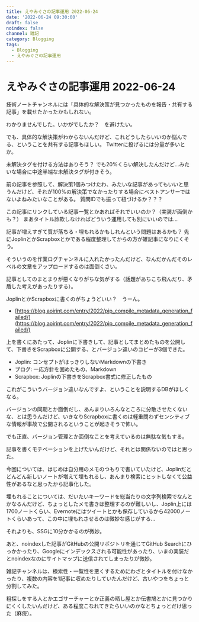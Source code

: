 ```yaml
---
title: えやみぐさの記事運用 2022-06-24
date: '2022-06-24 09:30:00'
draft: false
noindex: false
channel: 雑記
category: Blogging
tags:
  - Blogging
  - えやみぐさの記事運用
---
```

# えやみぐさの記事運用 2022-06-24

技術ノートチャンネルには「具体的な解決策が見つかったものを報告・共有する記事」を載せたかったかもしれない。

わかりませんでした。いかがでしたか？　を避けたい。

でも、具体的な解決策がわからないんだけど、これどうしたらいいのか悩んでる、ということを共有する記事もほしい。
Twitterに投げるには分量が多いとか。

未解決タグを付ける方法はありそう？
でも20%くらい解決したんだけど...みたいな場合に中途半端な未解決タグが付きそう。

前の記事を参照して、解決策1個みつけたわ、みたいな記事があってもいいと思うんだけど、それが100%の解決策でなかったりする場合にベストアンサーではないよねみたいなことがある。
質問IDでも振って紐づけるか？？？

この記事にリンクしている記事一覧とかあればそれでいいのか？（実装が面倒かも？）
まあタイトル詐欺しなければどういう運用しても別にいいのでは...

記事が増えすぎて質が落ちる・埋もれるかもしれんという問題はあるかも？
先にJoplinとかScrapboxとかである程度整理してからの方が雑記事になりにくそう。

そういうのを作業ログチャンネルに入れたかったんだけど、なんだかんだそのレベルの文章をアップロードするのは面倒くさい。

記事としてのまとまりが悪くなりがちな気がする（話題があちこち飛んだり、矛盾した考えがあったりする）。

JoplinとかScrapboxに書くのがちょうどいい？　うーん。

- [https://blog.aoirint.com/entry/2022/pip_compile_metadata_generation_failed/](https://blog.aoirint.com/entry/2022/pip_compile_metadata_generation_failed/)

上を書くにあたって、Joplinに下書きして、記事としてまとめたものを公開して、下書きをScrapboxに公開する、とバージョン違いのコピーが3個できた。

- Joplin: コンセプトがはっきりしないMarkdownの下書き
- ブログ: 一応方針を固めたもの、Markdown
- Scrapbox: Joplinの下書きをScrapbox書式に修正したもの

これがこういうバージョン違いなんですよ、ということを説明するDBがほしくなる。

バージョンの同期とか面倒だし、あんまりいろんなところに分散させたくないな、とは思うんだけど、いきなりScrapboxに書くのは軽重問わずセンシティブな情報が事故で公開されるということが起きそうで怖い。

でも正直、バージョン管理とか面倒なことを考えているのは無駄な気もする。

記事を書くモチベーションを上げたいんだけど、それとは関係ないのではと思った。

今回については、はじめは自分用のメモのつもりで書いていたけど、Joplinだとどんどん新しいノートが増えて埋もれるし、あんまり検索にヒットしなくて公益性があるなと思ったから記事化した。

埋もれることについては、だいたいキーワードを総当たりの文字列検索でなんとかなるんだけど、ちょっとしたメモ書きは整理するのが難しいし、Joplin上には1700ノートくらい、Evernoteにはツイートとかも保存しているから42000ノートくらいあって、この中に埋もれさせるのは微妙な感じがする...

それよりも、SSGに10分かかるのが微妙。

あと、noindexした記事がGitHubの公開リポジトリを通じてGitHub Searchにひっかかったり、Googleにインデックスされる可能性があったり、いまの実装だとnoindexなのにサイトマップに送信されてしまったりが微妙。

雑記チャンネルは、検索性・一覧性を悪くするためにわざとタイトルを付けなかったり、複数の内容を1記事に収めたりしていたんだけど、古いやつをちょっと分割してみた。

粗探しをする人とかエゴサーチャーとか正義の晒し屋とか伝書鳩とかに見つかりにくくしたいんだけど、ある程度こなれてきたらいいのかなとちょっとだけ思った（麻痺）。
